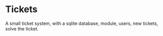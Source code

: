 # Tickets
A small ticket system, with a sqlite database, module, users, new tickets, solve the ticket.
